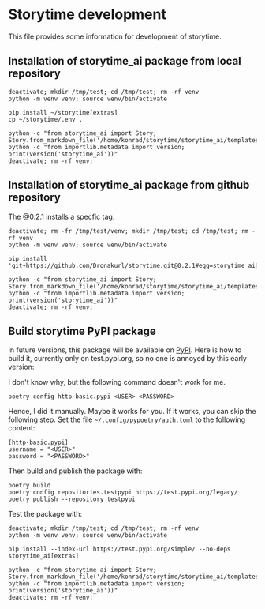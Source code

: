 # Storytime development

This file provides some information for development of storytime.

## Installation of storytime_ai package from local repository

```
deactivate; mkdir /tmp/test; cd /tmp/test; rm -rf venv
python -m venv venv; source venv/bin/activate

pip install ~/storytime[extras]
cp ~/storytime/.env .

python -c "from storytime_ai import Story; Story.from_markdown_file('/home/konrad/storytime/storytime_ai/templates/minimal.md').check_integrity()"
python -c "from importlib.metadata import version; print(version('storytime_ai'))"
deactivate; rm -rf venv;

```

## Installation of storytime_ai package from github repository  

The @0.2.1 installs a specfic tag.

```
deactivate; rm -fr /tmp/test/venv; mkdir /tmp/test; cd /tmp/test; rm -rf venv
python -m venv venv; source venv/bin/activate

pip install 'git+https://github.com/Dronakurl/storytime.git@0.2.1#egg=storytime_ai[extras]'

python -c "from storytime_ai import Story; Story.from_markdown_file('/home/konrad/storytime/storytime_ai/templates/minimal.md').check_integrity()"
python -c "from importlib.metadata import version; print(version('storytime_ai'))"
deactivate; rm -rf venv;
```

## Build storytime PyPI package

In future versions, this package will be available on [PyPI](https://pypi.org/). Here is how to build it, currently only on test.pypi.org, so no one is annoyed by this early version:

I don't know why, but the following command doesn't work for me.

```
poetry config http-basic.pypi <USER> <PASSWORD>
```

Hence, I did it manually. Maybe it works for you. If it works, you can skip the following step.
Set the file `~/.config/pypoetry/auth.toml` to the following content:

```
[http-basic.pypi]
username = "<USER>"
password = "<PASSWORD>"
```

Then build and publish the package with:

```
poetry build
poetry config repositories.testpypi https://test.pypi.org/legacy/
poetry publish --repository testpypi
```

Test the package with:

```
deactivate; mkdir /tmp/test; cd /tmp/test; rm -rf venv
python -m venv venv; source venv/bin/activate

pip install --index-url https://test.pypi.org/simple/ --no-deps storytime_ai[extras]

python -c "from storytime_ai import Story; Story.from_markdown_file('/home/konrad/storytime/storytime_ai/templates/minimal.md').check_integrity()"
python -c "from importlib.metadata import version; print(version('storytime_ai'))"
deactivate; rm -rf venv;
```
